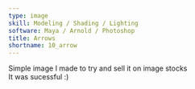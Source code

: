 ```yaml
---
type: image
skill: Modeling / Shading / Lighting
software: Maya / Arnold / Photoshop
title: Arrows
shortname: 10_arrow
---
```


Simple image I made to try and sell it on image stocks<br>
It was sucessful :)